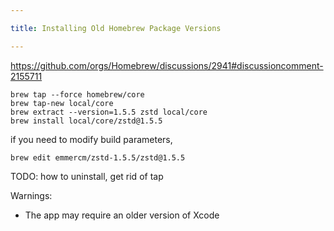 ```yaml
---

title: Installing Old Homebrew Package Versions

---
```


https://github.com/orgs/Homebrew/discussions/2941#discussioncomment-2155711

```shell
brew tap --force homebrew/core
brew tap-new local/core
brew extract --version=1.5.5 zstd local/core
brew install local/core/zstd@1.5.5
```

if you need to modify build parameters,

```shell
brew edit emmercm/zstd-1.5.5/zstd@1.5.5
```

TODO: how to uninstall, get rid of tap

Warnings:

- The app may require an older version of Xcode
<!--stackedit_data:
eyJoaXN0b3J5IjpbMTc5NzQzMjkyLC0xNjgwNTA4NDc3LC0yMD
Q2ODc4MDY4LDE4MDI1NTA2Niw5OTY1NzAyNzQsMTY4MTczNzgw
Ml19
-->